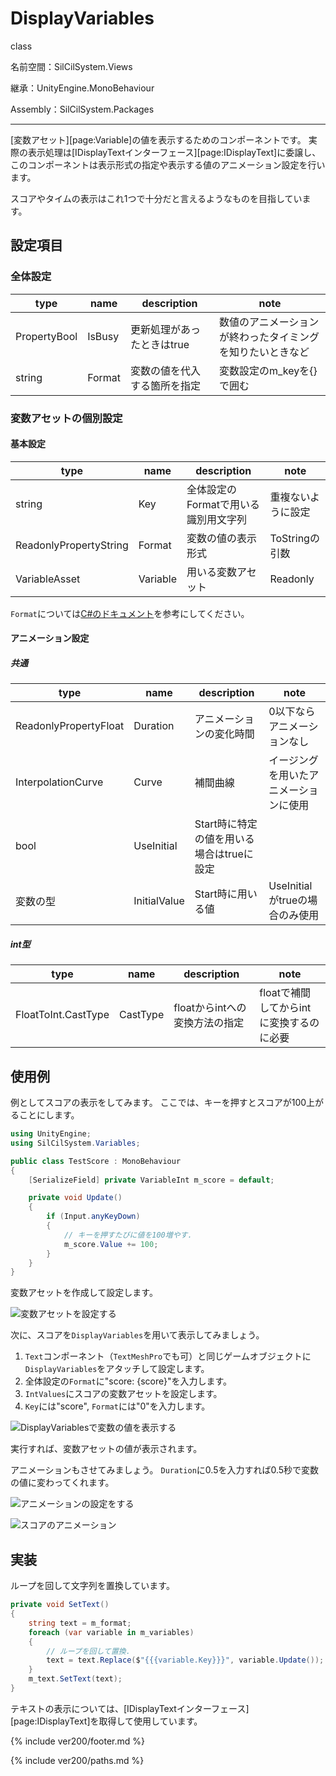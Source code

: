 # DisplayVariables

class

名前空間：SilCilSystem.Views

継承：UnityEngine.MonoBehaviour

Assembly：SilCilSystem.Packages

---

[変数アセット][page:Variable]の値を表示するためのコンポーネントです。
実際の表示処理は[IDisplayTextインターフェース][page:IDisplayText]に委譲し、
このコンポーネントは表示形式の指定や表示する値のアニメーション設定を行います。

スコアやタイムの表示はこれ1つで十分だと言えるようなものを目指しています。

## 設定項目

### 全体設定

|type|name|description|note|
|-|-|-|-|
|PropertyBool|IsBusy|更新処理があったときはtrue|数値のアニメーションが終わったタイミングを知りたいときなど|
|string|Format|変数の値を代入する箇所を指定|変数設定のm_keyを{}で囲む|

### 変数アセットの個別設定

#### 基本設定

|type|name|description|note|
|-|-|-|-|
|string|Key|全体設定のFormatで用いる識別用文字列|重複ないように設定|
|ReadonlyPropertyString|Format|変数の値の表示形式|ToStringの引数|
|VariableAsset|Variable|用いる変数アセット|Readonly|

`Format`については[C#のドキュメント][page:StringFormat]を参考にしてください。

#### アニメーション設定

##### 共通

|type|name|description|note|
|-|-|-|-|
|ReadonlyPropertyFloat|Duration|アニメーションの変化時間|0以下ならアニメーションなし|
|InterpolationCurve|Curve|補間曲線|イージングを用いたアニメーションに使用|
|bool|UseInitial|Start時に特定の値を用いる場合はtrueに設定||
|変数の型|InitialValue|Start時に用いる値|UseInitialがtrueの場合のみ使用|

##### int型

|type|name|description|note|
|-|-|-|-|
|FloatToInt.CastType|CastType|floatからintへの変換方法の指定|floatで補間してからintに変換するのに必要|

## 使用例

例としてスコアの表示をしてみます。
ここでは、キーを押すとスコアが100上がることにします。

```cs
using UnityEngine;
using SilCilSystem.Variables;

public class TestScore : MonoBehaviour
{
    [SerializeField] private VariableInt m_score = default;

    private void Update()
    {
        if (Input.anyKeyDown)
        {
            // キーを押すたびに値を100増やす.
            m_score.Value += 100;
        }
    }
}
```

変数アセットを作成して設定します。

![変数アセットを設定する][fig:TestScore]

次に、スコアを`DisplayVariables`を用いて表示してみましょう。

1. `Text`コンポーネント（`TextMeshPro`でも可）と同じゲームオブジェクトに`DisplayVariables`をアタッチして設定します。
2. 全体設定の`Format`に"score: {score}"を入力します。
3. `IntValues`にスコアの変数アセットを設定します。
4. `Key`には"score", `Format`には"0"を入力します。

![DisplayVariablesで変数の値を表示する][fig:DisplayVariablesBasic]

実行すれば、変数アセットの値が表示されます。

アニメーションもさせてみましょう。
`Duration`に0.5を入力すれば0.5秒で変数の値に変わってくれます。

![アニメーションの設定をする][fig:AnimationSettings]

![スコアのアニメーション][fig:AnimationScore]

## 実装

ループを回して文字列を置換しています。

```cs
private void SetText()
{
    string text = m_format;
    foreach (var variable in m_variables)
    {
        // ループを回して置換.
        text = text.Replace($"{{{variable.Key}}}", variable.Update()); // variable.UpdateでToStringを呼んでいる.
    }
    m_text.SetText(text);
}
```

テキストの表示については、[IDisplayTextインターフェース][page:IDisplayText]を取得して使用しています。

<!--- footer --->

{% include ver200/footer.md %}

<!--- 参照 --->

{% include ver200/paths.md %}

[page:StringFormat]: https://docs.microsoft.com/ja-jp/dotnet/standard/base-types/custom-numeric-format-strings

[fig:TestScore]: Figures/TestScore.png
[fig:DisplayVariablesBasic]: Figures/DiaplayVariablesBasic.gif
[fig:AnimationSettings]: Figures/AnimationSettings.png
[fig:AnimationScore]: Figures/AnimationScore.gif
